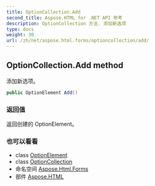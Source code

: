 ```yaml
---
title: OptionCollection.Add
second_title: Aspose.HTML for .NET API 参考
description: OptionCollection 方法. 添加新选项
type: docs
weight: 30
url: /zh/net/aspose.html.forms/optioncollection/add/
---
```

## OptionCollection.Add method

添加新选项。

```csharp
public OptionElement Add()
```

### 返回值

返回创建的 OptionElement。

### 也可以看看

* class [OptionElement](../../optionelement/)
* class [OptionCollection](../)
* 命名空间 [Aspose.Html.Forms](../../optioncollection/)
* 部件 [Aspose.HTML](../../../)



